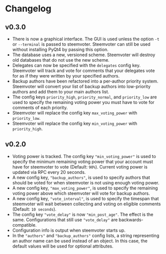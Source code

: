 # Changelog

## v0.3.0

* There is now a graphical interface. The GUI is used unless
    the option `-t` or `--terminal` is passed to steemvoter.
    Steemvoter can still be used without installing PyQt4 by passing this option.
* The database uses a new, versioned scheme.
    Steemvoter will destroy old databases that do not use the new scheme.
* Delegates can now be specified with the `delegates` config key.
    Steemvoter will track and vote for comments that your delegates vote for
    as if they were written by your specified authors.
* Backup authors have been refactored into a per-author priority system.
    Steemvoter will convert your list of backup authors into low-priority
    authors and add them to your main authors list.
* The config keys `priority_high`, `priority_normal`, and `priority_low` are
    used to specify the remaining voting power you must have to vote for
    comments of each priority.
* Steemvoter will replace the config key `max_voting_power` with `priority_low`.
* Steemvoter will replace the config key `min_voting_power` with `priority_high`.

## v0.2.0

* Voting power is tracked. The config key `"min_voting_power"` is used to specify
    the minimum remaining voting power that your account must have for
    steemvoter to vote (Default: `90%`). Current voting power is updated via RPC every 20 seconds.
* A new config key, `"backup_authors"`, is used to specify authors that
    should be voted for when steemvoter is not using enough voting power.
* A new config key, `"max_voting_power"`, is used to specify the remaining voting power
    above which steemvoter will vote for backup authors.
* A new config key, `"vote_interval"`, is used to specify the timespan that
    steemvoter will wait between collecting and voting on eligible comments (Default: `10 seconds`).
* The config key `"vote_delay"` is now `"min_post_age"`. The effect is the same.
    Configurations that still use `"vote_delay"` are backwards-compatible.
* Configuration info is output when steemvoter starts up.
* In the `"authors"` and `"backup_authors"` config lists, a string representing an author name can be used
    instead of an object. In this case, the default values will be used for optional attributes.
